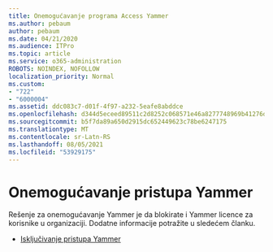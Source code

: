 ```yaml
---
title: Onemogućavanje programa Access Yammer
ms.author: pebaum
author: pebaum
ms.date: 04/21/2020
ms.audience: ITPro
ms.topic: article
ms.service: o365-administration
ROBOTS: NOINDEX, NOFOLLOW
localization_priority: Normal
ms.custom:
- "722"
- "6000004"
ms.assetid: ddc083c7-d01f-4f97-a232-5eafe8abddce
ms.openlocfilehash: d344d5eceed89511c2d8252c068571e46a8277748969b41276d8204e801b3986
ms.sourcegitcommit: b5f7da89a650d2915dc652449623c78be6247175
ms.translationtype: MT
ms.contentlocale: sr-Latn-RS
ms.lasthandoff: 08/05/2021
ms.locfileid: "53929175"
---
```

# <a name="disable-access-to-yammer"></a>Onemogućavanje pristupa Yammer

Rešenje za onemogućavanje Yammer je da blokirate i Yammer licence za korisnike u organizaciji. Dodatne informacije potražite u sledećem članku.
  
- [Isključivanje pristupa Yammer](https://docs.microsoft.com/yammer/manage-yammer-users/turn-off-user-access)
